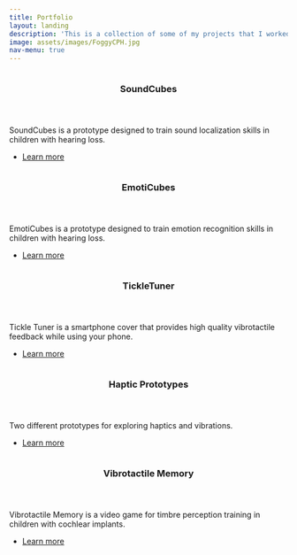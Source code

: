 ```yaml
---
title: Portfolio
layout: landing
description: 'This is a collection of some of my projects that I worked on in the last years.'
image: assets/images/FoggyCPH.jpg
nav-menu: true
---
```


<!-- Main -->
<div id="main">

<!-- One
<section id="one">
	<div class="inner">
		<header class="major">
			<h2>Sed amet aliquam</h2>
		</header>
		<p>Test.</p>
	</div>
</section> -->

<!-- Two -->
<section id="two" class="spotlights">
	<section>
		<a href="SoundCubes.html" class="image">
			<img src="{% link assets/images/SoundCubes_User.jpg %}" alt="" data-position="center center" />
		</a>
		<div class="content">
			<div class="inner">
				<header class="major">
					<h3>SoundCubes</h3>
				</header>
				<p>SoundCubes is a prototype designed to train sound localization skills in children with hearing loss.</p>
				<ul class="actions">
					<li><a href="SoundCubes.html" class="button">Learn more</a></li>
				</ul>
			</div>
		</div>
	</section>
	<section>
		<a href="EmotiCubes.html" class="image">
			<img src="{% link assets/images/EmotiCubes_Light.jpg %}" alt="" data-position="center center" />
		</a>
		<div class="content">
			<div class="inner">
				<header class="major">
					<h3>EmotiCubes</h3>
				</header>
				<p>EmotiCubes is a prototype designed to train emotion recognition skills in children with hearing loss.</p>
				<ul class="actions">
					<li><a href="EmotiCubes.html" class="button">Learn more</a></li>
				</ul>
			</div>
		</div>
	</section>
	<section>
		<a href="TickleTuner.html" class="image">
			<img src="{% link assets/images/TickleTuner_Back.jpg %}" alt="" data-position="top center" />
		</a>
		<div class="content">
			<div class="inner">
				<header class="major">
					<h3>TickleTuner</h3>
				</header>
				<p>Tickle Tuner is a smartphone cover that provides high quality vibrotactile feedback while using your phone.</p>
				<ul class="actions">
					<li><a href="TickleTuner.html" class="button">Learn more</a></li>
				</ul>
			</div>
		</div>
	</section>
		<section>
		<a href="HapticPrototypes.html" class="image">
			<img src="{% link assets/images/iPad_Back2.jpg %}" alt="" data-position="top center" />
		</a>
		<div class="content">
			<div class="inner">
				<header class="major">
					<h3>Haptic Prototypes</h3>
				</header>
				<p>Two different prototypes for exploring haptics and vibrations.</p>
				<ul class="actions">
					<li><a href="HapticPrototypes.html" class="button">Learn more</a></li>
				</ul>
			</div>
		</div>
	</section>
	<section>
		<a href="Videogame.html" class="image">
			<img src="{% link assets/images/Vibrotactile_Videogame.jpg %}" alt="" data-position="center center" />
		</a>
		<div class="content">
			<div class="inner">
				<header class="major">
					<h3>Vibrotactile Memory</h3>
				</header>
				<p>Vibrotactile Memory is a video game for timbre perception training in children with cochlear implants.</p>
				<ul class="actions">
					<li><a href="Videogame.html" class="button">Learn more</a></li>
				</ul>
			</div>
		</div>
	</section>
	

<!-- Three
<section id="three">
	<div class="inner">
		<header class="major">
			<h2>Massa libero</h2>
		</header>
		<p>Nullam et orci eu lorem consequat tincidunt vivamus et sagittis libero. Mauris aliquet magna magna sed nunc rhoncus pharetra. Pellentesque condimentum sem. In efficitur ligula tate urna. Maecenas laoreet massa vel lacinia pellentesque lorem ipsum dolor. Nullam et orci eu lorem consequat tincidunt. Vivamus et sagittis libero. Mauris aliquet magna magna sed nunc rhoncus amet pharetra et feugiat tempus.</p>
		<ul class="actions">
			<li><a href="generic.html" class="button next">Get Started</a></li>
		</ul>
	</div>
</section>
</div> -->
